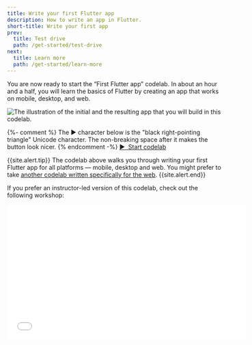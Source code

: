 ```yaml
---
title: Write your first Flutter app
description: How to write an app in Flutter.
short-title: Write your first app
prev:
  title: Test drive
  path: /get-started/test-drive
next:
  title: Learn more
  path: /get-started/learn-more
---
```


You are now ready to start the “First Flutter app” codelab.
In about an hour and a half,
you will learn the basics of Flutter
by creating an app
that works on mobile, desktop, and web.

<div class="juicy-button-container">
  <img src="/assets/images/docs/get-started/codelab-goal-background.jpg" alt="The illustration of the initial and the resulting app that you will build in this codelab.">

  {%- comment %}
    The &#9654; character below is the "black right-pointing triangle"
    Unicode character.
    The non-breaking space after it makes the button look nicer.
  {% endcomment -%}
  <a class="btn btn-primary"
     target="_blank"
     href="https://codelabs.developers.google.com/codelabs/flutter-codelab-first">
    &#9654;&nbsp; Start codelab
  </a>

</div>

{{site.alert.tip}}
  The codelab above walks you through writing your first Flutter
  app for all platforms &mdash; mobile, desktop and web.
  You might prefer to take
  [another codelab written specifically for the web][codelab-web].
{{site.alert.end}}

[codelab-web]: {{site.url}}/get-started/codelab-web


If you prefer an instructor-led version of this codelab,
check out the following workshop:

<iframe width="560" height="315" src="{{site.youtube-site}}/embed/8sAyPDLorek" title="YouTube video player" frameborder="0" allow="accelerometer; autoplay; clipboard-write; encrypted-media; gyroscope; picture-in-picture" allowfullscreen></iframe>
